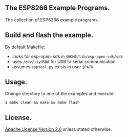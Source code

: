## The ESP8266 Example Programs.

The collection of ESP8266 example programs.

## Build and flash the example.

By default Makefile:
- looks for esp-open-sdk in `$HOME/lib/esp-open-sdk/sdk`
- uses `/dev/ttyUSB0` for USB to serial communication
- assumes `esptool.py` exists in user `$PATH`

## Usage.

Change directory to one of the examples and execute:

```
$ make clean && make && make flash 
```

## License.

[Apache License Version 2.0](LICENSE) unless stated otherwise.